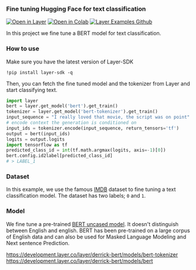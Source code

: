 ### Fine tuning Hugging Face for text classification
[![Open in Layer](https://development.layer.co/assets/badge.svg)](https://development.layer.co/layer/derrick-bert)
[![Open in Colab](https://colab.research.google.com/assets/colab-badge.svg)](https://colab.research.google.com/github/layerai/examples/blob/main/text-classification/text-classification-fine-tuning-hf.ipynb)
[![Layer Examples Github](https://badgen.net/badge/icon/github?icon=github&label)](https://github.com/layerai/examples/tree/main/text-classification)

In this project we fine tune a BERT model for text classification.

### How to use
Make sure you have the latest version of Layer-SDK

``` !pip install layer-sdk -q ``` 

Then, you can fetch the fine tuned model and the tokenizer from Layer and start classifying text.

```python
import layer
bert = layer.get_model('bert').get_train()
tokenizer = layer.get_model('bert-tokenizer').get_train()
input_sequence = "I really loved that movie, the script was on point"
# encode context the generation is conditioned on
input_ids = tokenizer.encode(input_sequence, return_tensors='tf')
output = bert(input_ids)
logits = output.logits
import tensorflow as tf
predicted_class_id = int(tf.math.argmax(logits, axis=-1)[0])
bert.config.id2label[predicted_class_id]
# > LABEL_1
```
### Dataset 
In this example, we use the famous [IMDB](derrick/HF-text-classification-fine-tuning) dataset to fine tuning a text classification model. 
The dataset has two labels; `0` and `1`. 
### Model 
We fine tune a pre-trained [BERT uncased model](https://huggingface.co/bert-base-uncased). It doesn't distinguish between English and 
english. BERT has been pre-trained on a large corpus of English data and can also be used for 
Masked Language Modeling and Next sentence Prediction. 

https://development.layer.co/layer/derrick-bert/models/bert-tokenizer  
https://development.layer.co/layer/derrick-bert/models/bert  
